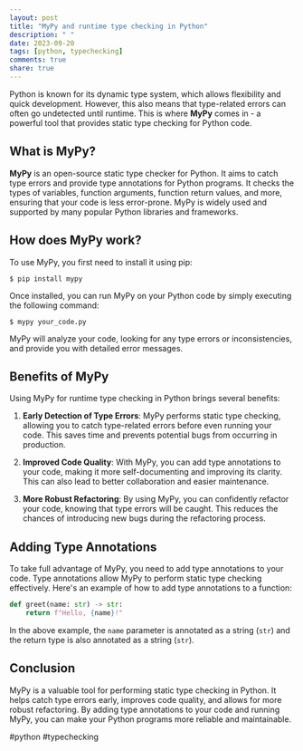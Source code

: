 ```yaml
---
layout: post
title: "MyPy and runtime type checking in Python"
description: " "
date: 2023-09-20
tags: [python, typechecking]
comments: true
share: true
---
```


Python is known for its dynamic type system, which allows flexibility and quick development. However, this also means that type-related errors can often go undetected until runtime. This is where **MyPy** comes in - a powerful tool that provides static type checking for Python code.

## What is MyPy?

**MyPy** is an open-source static type checker for Python. It aims to catch type errors and provide type annotations for Python programs. It checks the types of variables, function arguments, function return values, and more, ensuring that your code is less error-prone. MyPy is widely used and supported by many popular Python libraries and frameworks.

## How does MyPy work?

To use MyPy, you first need to install it using pip:

```
$ pip install mypy
```

Once installed, you can run MyPy on your Python code by simply executing the following command:

```
$ mypy your_code.py
```

MyPy will analyze your code, looking for any type errors or inconsistencies, and provide you with detailed error messages.

## Benefits of MyPy

Using MyPy for runtime type checking in Python brings several benefits:

1. **Early Detection of Type Errors**: MyPy performs static type checking, allowing you to catch type-related errors before even running your code. This saves time and prevents potential bugs from occurring in production.

2. **Improved Code Quality**: With MyPy, you can add type annotations to your code, making it more self-documenting and improving its clarity. This can also lead to better collaboration and easier maintenance.

3. **More Robust Refactoring**: By using MyPy, you can confidently refactor your code, knowing that type errors will be caught. This reduces the chances of introducing new bugs during the refactoring process.

## Adding Type Annotations

To take full advantage of MyPy, you need to add type annotations to your code. Type annotations allow MyPy to perform static type checking effectively. Here's an example of how to add type annotations to a function:

```python
def greet(name: str) -> str:
    return f"Hello, {name}!"
```

In the above example, the `name` parameter is annotated as a string (`str`) and the return type is also annotated as a string (`str`).

## Conclusion

MyPy is a valuable tool for performing static type checking in Python. It helps catch type errors early, improves code quality, and allows for more robust refactoring. By adding type annotations to your code and running MyPy, you can make your Python programs more reliable and maintainable.

#python #typechecking